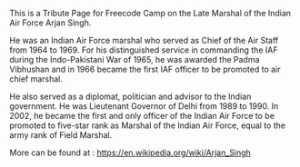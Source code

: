 This is a Tribute Page for Freecode Camp on the Late Marshal of the Indian Air Force Arjan Singh.

He was an Indian Air Force marshal who served as Chief of the Air Staff from 1964 to 1969. For his distinguished service in commanding the IAF during the Indo-Pakistani War of 1965, he was awarded the Padma Vibhushan and in 1966 became the first IAF officer to be promoted to air chief marshal.

He also served as a diplomat, politician and advisor to the Indian government. He was Lieutenant Governor of Delhi from 1989 to 1990. In 2002, he became the first and only officer of the Indian Air Force to be promoted to five-star rank as Marshal of the Indian Air Force, equal to the army rank of Field Marshal.

More can be found at : https://en.wikipedia.org/wiki/Arjan_Singh 
